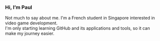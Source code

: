 ### Hi, I’m Paul
Not much to say about me. I'm a French student in Singapore interested in video game development.\
I'm only starting learning GitHub and its applications and tools, so it can make my journey easier.